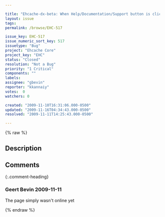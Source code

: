 ```yaml
---

title: "Ehcache-dx-beta: When Help/Documentation/Support button is clicked from the Monitor, Page Not Found page appears "
layout: issue
tags: 
permalink: /browse/EHC-517

issue_key: EHC-517
issue_numeric_sort_key: 517
issuetype: "Bug"
project: "Ehcache Core"
project_key: "EHC"
status: "Closed"
resolution: "Not a Bug"
priority: "1 Critical"
components: ""
labels: 
assignee: "gbevin"
reporter: "kkannaiy"
votes:  0
watchers: 0

created: "2009-11-10T16:31:06.000-0500"
updated: "2009-11-16T04:34:43.000-0500"
resolved: "2009-11-11T14:25:43.000-0500"

---
```




{% raw %}



## Description

<div markdown="1" class="description">



</div>

## Comments


{:.comment-heading}
### **Geert Bevin** <span class="date">2009-11-11</span>

<div markdown="1" class="comment">

The page simply wasn't online yet

</div>



{% endraw %}
